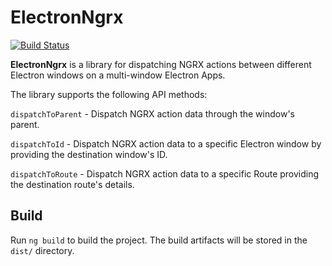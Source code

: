 # ElectronNgrx
[![Build Status](https://travis-ci.com/meniRoy/electron-ngrx.svg?branch=master)](https://travis-ci.com/meniRoy/electron-ngrx)

**ElectronNgrx** is a library for dispatching NGRX actions between different Electron windows on a multi-window Electron Apps.

The library supports the following API methods:

`dispatchToParent` - Dispatch NGRX action data through the window's parent.

`dispatchToId`  - Dispatch NGRX action data to a specific Electron window by providing the destination window's ID.

`dispatchToRoute`  - Dispatch NGRX action data to a specific Route providing the destination route's details.



## Build

Run `ng build` to build the project. The build artifacts will be stored in the `dist/` directory.
